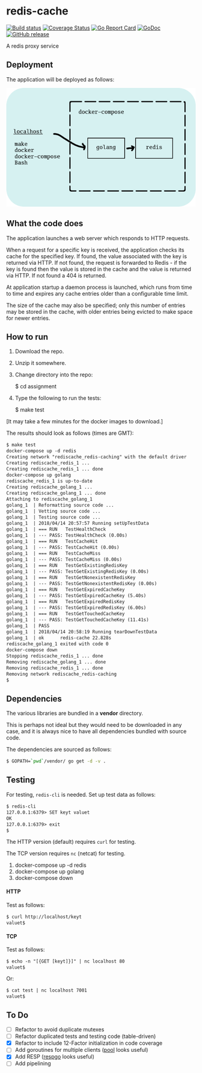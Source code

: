 # redis-cache

[![Build status](https://travis-ci.org/mramshaw/redis-cache.svg?branch=master)](https://travis-ci.org/mramshaw/redis-cache)
[![Coverage Status](http://codecov.io/github/mramshaw/redis-cache/coverage.svg?branch=master)](http://codecov.io/github/mramshaw/redis-cache?branch=master)
[![Go Report Card](https://goreportcard.com/badge/github.com/mramshaw/redis-cache?style=flat-square)](https://goreportcard.com/report/github.com/mramshaw/redis-cache)
[![GoDoc](https://godoc.org/github.com/mramshaw/redis-cache?status.svg)](https://godoc.org/github.com/mramshaw/redis-cache)
[![GitHub release](https://img.shields.io/github/release/mramshaw/redis-cache.svg?style=flat-square)](https://github.com/mramshaw/redis-cache/releases)

A redis proxy service

## Deployment

The application will be deployed as follows:

![Deployment](images/deployment.png)

## What the code does

The application launches a web server which responds to HTTP requests.

When a request for a specific key is received, the application checks
its cache for the specified key. If found, the value associated with
the key is returned via HTTP. If not found, the request is forwarded
to Redis - if the key is found then the value is stored in the cache
and the value is returned via HTTP. If not found a 404 is returned.

At application startup a daemon process is launched, which runs from
time to time and expires any cache entries older than a configurable
time limit.

The size of the cache may also be specified; only this number of
entries may be stored in the cache, with older entries being evicted
to make space for newer entries.

## How to run

1. Download the repo.

2. Unzip it somewhere.

3. Change directory into the repo:

    $ cd assignment

4. Type the following to run the tests:

    $ make test

[It may take a few minutes for the docker images to download.]

The results should look as follows (times are GMT):

```
$ make test
docker-compose up -d redis
Creating network "rediscache_redis-caching" with the default driver
Creating rediscache_redis_1 ... 
Creating rediscache_redis_1 ... done
docker-compose up golang
rediscache_redis_1 is up-to-date
Creating rediscache_golang_1 ... 
Creating rediscache_golang_1 ... done
Attaching to rediscache_golang_1
golang_1  | Reformatting source code ...
golang_1  | Vetting source code ...
golang_1  | Testing source code ...
golang_1  | 2018/04/14 20:57:57 Running setUpTestData
golang_1  | === RUN   TestHealthCheck
golang_1  | --- PASS: TestHealthCheck (0.00s)
golang_1  | === RUN   TestCacheHit
golang_1  | --- PASS: TestCacheHit (0.00s)
golang_1  | === RUN   TestCacheMiss
golang_1  | --- PASS: TestCacheMiss (0.00s)
golang_1  | === RUN   TestGetExistingRedisKey
golang_1  | --- PASS: TestGetExistingRedisKey (0.00s)
golang_1  | === RUN   TestGetNonexistentRedisKey
golang_1  | --- PASS: TestGetNonexistentRedisKey (0.00s)
golang_1  | === RUN   TestGetExpiredCacheKey
golang_1  | --- PASS: TestGetExpiredCacheKey (5.40s)
golang_1  | === RUN   TestGetExpiredRedisKey
golang_1  | --- PASS: TestGetExpiredRedisKey (6.00s)
golang_1  | === RUN   TestGetTouchedCacheKey
golang_1  | --- PASS: TestGetTouchedCacheKey (11.41s)
golang_1  | PASS
golang_1  | 2018/04/14 20:58:19 Running tearDownTestData
golang_1  | ok  	redis-cache	22.828s
rediscache_golang_1 exited with code 0
docker-compose down
Stopping rediscache_redis_1 ... done
Removing rediscache_golang_1 ... done
Removing rediscache_redis_1 ... done
Removing network rediscache_redis-caching
$
```

## Dependencies

The various libraries are bundled in a __vendor__ directory.

This is perhaps not ideal but they would need to be downloaded
in any case, and it is always nice to have all dependencies
bundled with source code.

The dependencies are sourced as follows:

``` Bash
$ GOPATH=`pwd`/vendor/ go get -d -v .
```

## Testing

For testing, `redis-cli` is needed. Set up test data as follows:

```
$ redis-cli
127.0.0.1:6379> SET keyt valuet
OK
127.0.0.1:6379> exit
$
```

The HTTP version (default) requires `curl` for testing.

The TCP version requires `nc` (netcat) for testing.

1. docker-compose up -d redis
2. docker-compose up golang
3. docker-compose down

#### HTTP

Test as follows:

```
$ curl http://localhost/keyt
valuet$
```

#### TCP

Test as follows:

```
$ echo -n "[{GET [keyt]}]" | nc localhost 80
valuet$
```

Or:

```
$ cat test | nc localhost 7001
valuet$
```

## To Do

- [ ] Refactor to avoid duplicate mutexes
- [ ] Refactor duplicated tests and testing code (table-driven)
- [x] Refactor to include 12-Factor initialization in code coverage
- [ ] Add goroutines for multiple clients ([pool](https://godoc.org/github.com/mediocregopher/radix.v2/pool) looks useful)
- [x] Add RESP ([respgo](https://github.com/teambition/respgo) looks useful)
- [ ] Add pipelining
